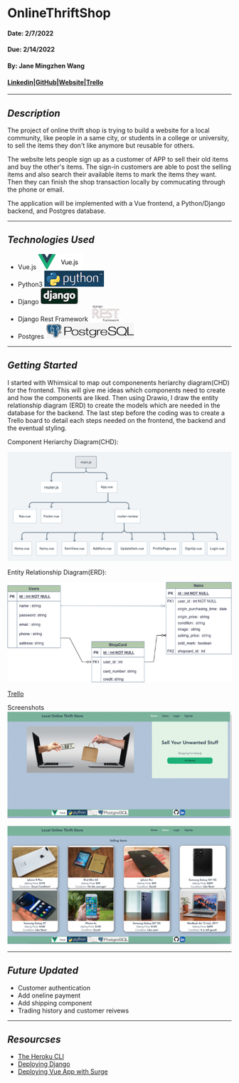 # OnlineThriftShop

#### Date: 2/7/2022

#### Due: 2/14/2022

#### By: Jane Mingzhen Wang

#### [Linkedin](https://www.linkedin.com/in/janemzwangnj)|[GitHub](https://github.com/janemzwangnj/onlineThriftShop)|[Website](https://jane-thriftshop.surge.sh/)|[Trello](https://trello.com/b/ckEhoG2u/onlinethriftshop)

---

## _Description_

The project of online thrift shop is trying to build a website for a local community, like people in a same city, or students in a college or university, to sell the items they don't like anymore but reusable for others.

The website lets people sign up as a customer of APP to sell their old items and buy the other's items. The sign-in customers are able to post the selling items and also search their available items to mark the items they want. Then they can finish the shop transaction locally by commucating through the phone or email.

The application will be implemented with a Vue frontend, a Python/Django backend, and Postgres database.

---

## _Technologies Used_

- Vue.js ![vue](images/vue.png)
- Python3 ![python](images/python3.png)
- Django ![django](images/django.png)
- Django Rest Framework ![restframework](images/restframework.png)
- Postgres ![postgres](images/postgres.png)

---

## _Getting Started_

I started with Whimsical to map out componenents heriarchy diagram(CHD) for the frontend. This will give me ideas which components need to create and how the components are liked. Then using Drawio, I draw the entity relationship diagram (ERD) to create the models which are needed in the database for the backend. The last step before the coding was to create a Trello board to detail each steps needed on the frontend, the backend and the eventual styling.

Component Heriarchy Diagram(CHD):

![CHD](images/CHD.png)

Entity Relationship Diagram(ERD):

![ERD](images/thrift.drawio.png)

[Trello](https://trello.com/b/ckEhoG2u/onlinethriftshop)

Screenshots
![HomePage](images/home.png)

![ItemList](images/items.png)

---

## _Future Updated_

- Customer authentication
- Add oneline payment
- Add shipping component
- Trading history and customer reivews

---

## _Resourcses_

- [The Heroku CLI](https://devcenter.heroku.com/articles/heroku-cli)
- [Deploying Django](https://github.com/SEI-R-11-8/deploying-django)
- [Deploying Vue App with Surge](https://udemezue.medium.com/how-to-deploy-a-vue-js-application-with-surge-86614220392c)
